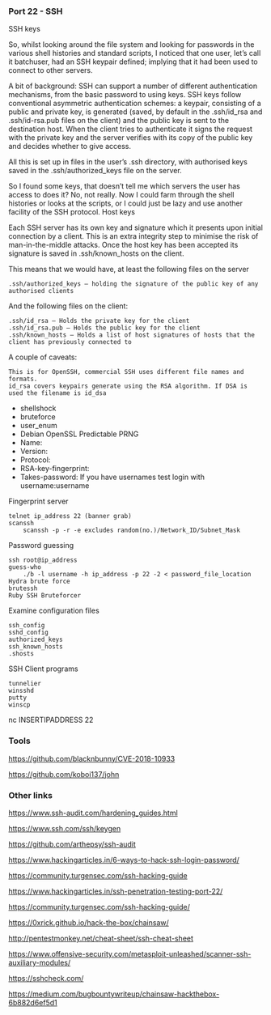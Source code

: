 ### Port 22 - SSH

SSH keys

So, whilst looking around the file system and looking for passwords in the various shell histories and standard scripts, I noticed that one user, let’s call it batchuser, had an SSH keypair defined; implying that it had been used to connect to other servers.

A bit of background: SSH can support a number of different authentication mechanisms, from the basic password to using keys. SSH keys follow conventional asymmetric authentication schemes: a keypair, consisting of a public and private key, is generated (saved, by default in the .ssh/id_rsa and .ssh/id-rsa.pub files on the client) and the public key is sent to the destination host. When the client tries to authenticate it signs the request with the private key and the server verifies with its copy of the public key and decides whether to give access.

All this is set up in files in the user’s .ssh directory, with authorised keys saved in the .ssh/authorized_keys file on the server.

So I found some keys, that doesn’t tell me which servers the user has access to does it? No, not really. Now I could farm through the shell histories or looks at the scripts, or I could just be lazy and use another facility of the SSH protocol.
Host keys

Each SSH server has its own key and signature which it presents upon initial connection by a client. This is an extra integrity step to minimise the risk of man-in-the-middle attacks. Once the host key has been accepted its signature is saved in .ssh/known_hosts on the client.

This means that we would have, at least the following files on the server

    .ssh/authorized_keys – holding the signature of the public key of any authorised clients

And the following files on the client:

    .ssh/id_rsa – Holds the private key for the client
    .ssh/id_rsa.pub – Holds the public key for the client
    .ssh/known_hosts – Holds a list of host signatures of hosts that the client has previously connected to

A couple of caveats:

    This is for OpenSSH, commercial SSH uses different file names and formats.
    id_rsa covers keypairs generate using the RSA algorithm. If DSA is used the filename is id_dsa




    
    
- shellshock
- bruteforce
- user_enum
- Debian OpenSSL Predictable PRNG
- Name:
- Version:
- Protocol:
- RSA-key-fingerprint:
- Takes-password:
If you have usernames test login with username:username

Fingerprint server

    telnet ip_address 22 (banner grab)
    scanssh
        scanssh -p -r -e excludes random(no.)/Network_ID/Subnet_Mask

Password guessing

    ssh root@ip_address
    guess-who
        ./b -l username -h ip_address -p 22 -2 < password_file_location
    Hydra brute force
    brutessh
    Ruby SSH Bruteforcer

Examine configuration files

    ssh_config
    sshd_config
    authorized_keys
    ssh_known_hosts
    .shosts

SSH Client programs

    tunnelier
    winsshd
    putty
    winscp 



nc INSERTIPADDRESS 22

### Tools

https://github.com/blacknbunny/CVE-2018-10933

https://github.com/koboi137/john

### Other links

https://www.ssh-audit.com/hardening_guides.html

https://www.ssh.com/ssh/keygen

https://github.com/arthepsy/ssh-audit

https://www.hackingarticles.in/6-ways-to-hack-ssh-login-password/

https://community.turgensec.com/ssh-hacking-guide

https://www.hackingarticles.in/ssh-penetration-testing-port-22/

https://community.turgensec.com/ssh-hacking-guide/

https://0xrick.github.io/hack-the-box/chainsaw/

http://pentestmonkey.net/cheat-sheet/ssh-cheat-sheet

https://www.offensive-security.com/metasploit-unleashed/scanner-ssh-auxiliary-modules/

https://sshcheck.com/

https://medium.com/bugbountywriteup/chainsaw-hackthebox-6b882d6ef5d1
